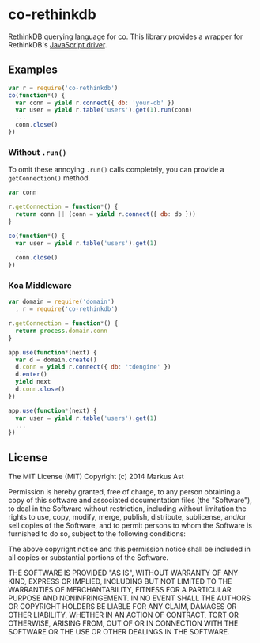# co-rethinkdb

[RethinkDB](https://github.com/rethinkdb/rethinkdb) querying language for [co](https://github.com/visionmedia/co). This library provides a wrapper for RethinkDB's [JavaScript driver](http://rethinkdb.com/api/javascript/).

## Examples

```js
var r = require('co-rethinkdb')
co(function*() {
  var conn = yield r.connect({ db: 'your-db' })
  var user = yield r.table('users').get(1).run(conn)
  ...
  conn.close()
})
```

### Without `.run()`

To omit these annoying `.run()` calls completely, you can provide a `getConnection()` method.

```js
var conn

r.getConnection = function*() {
  return conn || (conn = yield r.connect({ db: db }))
}

co(function*() {
  var user = yield r.table('users').get(1)
  ...
  conn.close()
})
```

### Koa Middleware

```js
var domain = require('domain')
  , r = require('co-rethinkdb')

r.getConnection = function*() {
  return process.domain.conn
}

app.use(function*(next) {
  var d = domain.create()
  d.conn = yield r.connect({ db: 'tdengine' })
  d.enter()
  yield next
  d.conn.close()
})

app.use(function*(next) {
  var user = yield r.table('users').get(1)
  ...
})
```

## License

The MIT License (MIT)
Copyright (c) 2014 Markus Ast

Permission is hereby granted, free of charge, to any person obtaining a copy of this software and associated documentation files (the "Software"), to deal in the Software without restriction, including without limitation the rights to use, copy, modify, merge, publish, distribute, sublicense, and/or sell copies of the Software, and to permit persons to whom the Software is furnished to do so, subject to the following conditions:

The above copyright notice and this permission notice shall be included in all copies or substantial portions of the Software.

THE SOFTWARE IS PROVIDED "AS IS", WITHOUT WARRANTY OF ANY KIND, EXPRESS OR IMPLIED, INCLUDING BUT NOT LIMITED TO THE WARRANTIES OF MERCHANTABILITY, FITNESS FOR A PARTICULAR PURPOSE AND NONINFRINGEMENT. IN NO EVENT SHALL THE AUTHORS OR COPYRIGHT HOLDERS BE LIABLE FOR ANY CLAIM, DAMAGES OR OTHER LIABILITY, WHETHER IN AN ACTION OF CONTRACT, TORT OR OTHERWISE, ARISING FROM, OUT OF OR IN CONNECTION WITH THE SOFTWARE OR THE USE OR OTHER DEALINGS IN THE SOFTWARE.